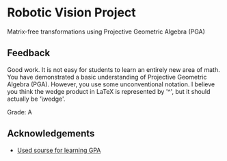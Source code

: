 
# Robotic Vision Project

Matrix-free transformations using Projective Geometric Algebra (PGA)



## Feedback
Good work. It is not easy for students to learn an entirely new area of math. You have demonstrated a basic understanding of Projective Geometric Algebra (PGA). However, you use some unconventional notation. I believe you think the wedge product in LaTeX is represented by '^', but it should actually be '\wedge'.

 

Grade: A
## Acknowledgements

 - [Used sourse for learning GPA](https://bivector.net/doc.html)



